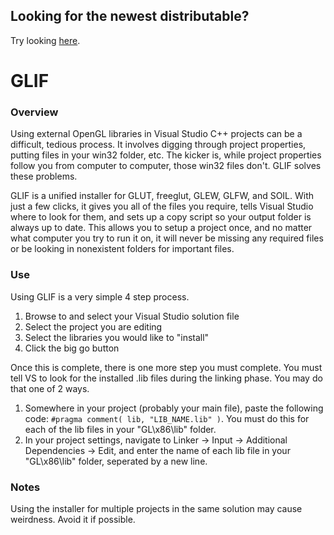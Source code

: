 ## Looking for the newest distributable?
Try looking [here](https://github.com/ColdenCullen/GLIF/releases).

GLIF
====

### Overview
Using external OpenGL libraries in Visual Studio C++ projects can be a difficult, tedious process. It involves digging through project properties, putting files in your win32 folder, etc. The kicker is, while project properties follow you from computer to computer, those win32 files don't. GLIF solves these problems.

GLIF is a unified installer for GLUT, freeglut, GLEW, GLFW, and SOIL. With just a few clicks, it gives you all of the files you require, tells Visual Studio where to look for them, and sets up a copy script so your output folder is always up to date. This allows you to setup a project once, and no matter what computer you try to run it on, it will never be missing any required files or be looking in nonexistent folders for important files.

### Use
Using GLIF is a very simple 4 step process.

  1. Browse to and select your Visual Studio solution file
  2. Select the project you are editing
  3. Select the libraries you would like to "install"
  4. Click the big go button

Once this is complete, there is one more step you must complete. You must tell VS to look for the installed .lib files during the linking phase. You may do that one of 2 ways.

  1. Somewhere in your project (probably your main file), paste the following code: `#pragma comment( lib, "LIB_NAME.lib" )`. You must do this for each of the lib files in your "GL\x86\lib" folder.
  2. In your project settings, navigate to Linker -> Input -> Additional Dependencies -> Edit, and enter the name of each lib file in your "GL\x86\lib" folder, seperated by a new line.

### Notes
Using the installer for multiple projects in the same solution may cause weirdness. Avoid it if possible.
